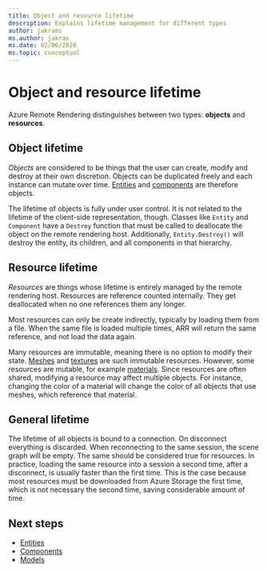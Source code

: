 ```yaml
---
title: Object and resource lifetime
description: Explains lifetime management for different types
author: jakrams
ms.author: jakras
ms.date: 02/06/2020
ms.topic: conceptual
---
```


# Object and resource lifetime

Azure Remote Rendering distinguishes between two types: **objects** and **resources**.

## Object lifetime

*Objects* are considered to be things that the user can create, modify and destroy at their own discretion. Objects can be duplicated freely and each instance can mutate over time. [Entities](entities.md) and [components](components.md) are therefore objects.

The lifetime of objects is fully under user control. It is not related to the lifetime of the client-side representation, though. Classes like `Entity` and `Component` have a `Destroy` function that must be called to deallocate the object on the remote rendering host. Additionally, `Entity.Destroy()` will destroy the entity, its children, and all components in that hierarchy.

## Resource lifetime

*Resources* are things whose lifetime is entirely managed by the remote rendering host. Resources are reference counted internally. They get deallocated when no one references them any longer.

Most resources can only be create indirectly, typically by loading them from a file. When the same file is loaded multiple times, ARR will return the same reference, and not load the data again.

Many resources are immutable, meaning there is no option to modify their state. [Meshes](meshes.md) and [textures](textures.md) are such immutable resources. However, some resources are mutable, for example [materials](../overview/features/materials.md). Since resources are often shared, modifying a resource may affect multiple objects. For instance, changing the color of a material will change the color of all objects that use meshes, which reference that material.

## General lifetime

The lifetime of all objects is bound to a connection. On disconnect everything is discarded. When reconnecting to the same session, the scene graph will be empty. The same should be considered true for resources. In practice, loading the same resource into a session a second time, after a disconnect, is usually faster than the first time. This is the case because most resources must be downloaded from Azure Storage the first time, which is not necessary the second time, saving considerable amount of time.

## Next steps

* [Entities](entities.md)
* [Components](components.md)
* [Models](models.md)
